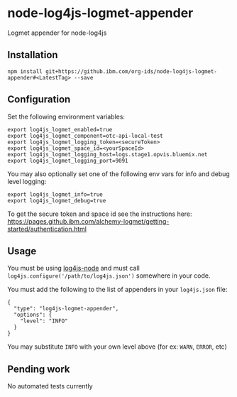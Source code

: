 # node-log4js-logmet-appender
Logmet appender for node-log4js

## Installation
```
npm install git+https://github.ibm.com/org-ids/node-log4js-logmet-appender#<LatestTag> --save
```

## Configuration
Set the following environment variables:

```
export log4js_logmet_enabled=true
export log4js_logmet_component=otc-api-local-test
export log4js_logmet_logging_token=<secureToken>
export log4js_logmet_space_id=<yourSpaceId>
export log4js_logmet_logging_host=logs.stage1.opvis.bluemix.net
export log4js_logmet_logging_port=9091
```

You may also optionally set one of the following env vars for info and debug level logging:
```
export log4js_logmet_info=true
export log4js_logmet_debug=true
```
To get the secure token and space id see the instructions here: https://pages.github.ibm.com/alchemy-logmet/getting-started/authentication.html

## Usage
 You must be using [log4js-node](https://github.com/nomiddlename/log4js-node) and must call `log4js.configure('/path/to/log4js.json')`
somewhere in your code.

 You must add the following to the list of appenders in your `log4js.json` file:

```
{
  "type": "log4js-logmet-appender",
  "options": {
    "level": "INFO"
  }
}
 ```

You may substitute `INFO` with your own level above (for ex: `WARN`, `ERROR`, etc)

## Pending work
No automated tests currently
